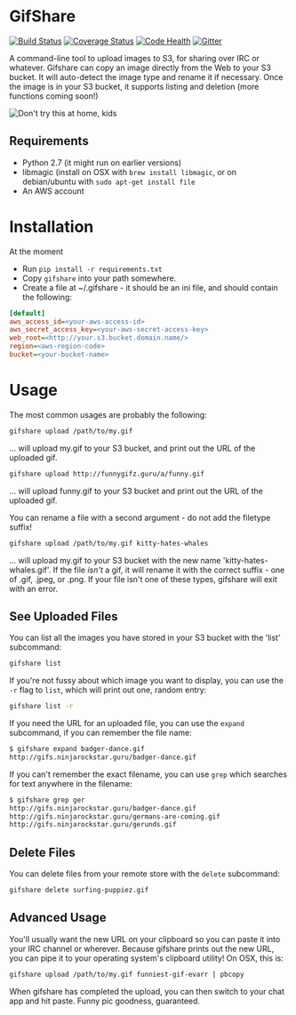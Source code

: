 # GifShare


[![Build Status](https://travis-ci.org/judy2k/gifshare.svg?branch=master)](https://travis-ci.org/judy2k/gifshare)
[![Coverage Status](https://img.shields.io/coveralls/judy2k/gifshare.svg)](https://coveralls.io/r/judy2k/gifshare?branch=master)
[![Code Health](https://landscape.io/github/judy2k/gifshare/master/landscape.png)](https://landscape.io/github/judy2k/gifshare/master)
[![Gitter](http://img.shields.io/badge/chat-%23judy2k%2fgifshare-brightgreen.svg)](https://gitter.im/judy2k/gifshare?utm_source=badge&utm_medium=badge&utm_campaign=pr-badge&utm_content=badge)

A command-line tool to upload images to S3, for sharing over IRC or whatever.
Gifshare can copy an image directly from the Web to your S3 bucket. It will
auto-detect the image type and rename it if necessary. Once the image is in
your S3 bucket, it supports listing and deletion (more functions coming soon!)

![Don't try this at home, kids](http://gifs.ninjarockstar.guru/kitty-throw.gif)


## Requirements

* Python 2.7 (it might run on earlier versions)
* libmagic (install on OSX with `brew install libmagic`, or on debian/ubuntu
  with `sudo apt-get install file`
* An AWS account


# Installation

At the moment

* Run `pip install -r requirements.txt`
* Copy `gifshare` into your path somewhere.
* Create a file at ~/.gifshare - it should be an ini file, and should contain
  the following:

```ini
[default]
aws_access_id=<your-aws-access-id>
aws_secret_access_key=<your-aws-secret-access-key>
web_root=<http://your.s3.bucket.domain.name/>
region=<aws-region-code>
bucket=<your-bucket-name>
```


# Usage

The most common usages are probably the following:

```bash
gifshare upload /path/to/my.gif
```

... will upload my.gif to your S3 bucket, and print out the URL of the
uploaded gif.

```bash
gifshare upload http://funnygifz.guru/a/funny.gif
```

... will upload funny.gif to your S3 bucket and print out the URL of the
uploaded gif.

You can rename a file with a second argument - do not add the filetype suffix!

```bash
gifshare upload /path/to/my.gif kitty-hates-whales
```

... will upload my.gif to your S3 bucket with the new name
'kitty-hates-whales.gif'.  If the file *isn't* a gif, it will rename it with
the correct suffix - one of .gif, .jpeg, or .png. If your file isn't one of
these types, gifshare will exit with an error.

## See Uploaded Files

You can list all the images you have stored in your S3 bucket with the 'list'
subcommand:

```bash
gifshare list
```

If you're not fussy about which image you want to display, you can use the `-r`
flag to `list`, which will print out one, random entry:

```bash
gifshare list -r
```

If you need the URL for an uploaded file, you can use the `expand` subcommand,
if you can remember the file name:

```bash
$ gifshare expand badger-dance.gif
http://gifs.ninjarockstar.guru/badger-dance.gif
```

If you can't remember the exact filename, you can use `grep` which searches
for text anywhere in the filename:

```bash
$ gifshare grep ger
http://gifs.ninjarockstar.guru/badger-dance.gif
http://gifs.ninjarockstar.guru/germans-are-coming.gif
http://gifs.ninjarockstar.guru/gerunds.gif
```

## Delete Files

You can delete files from your remote store with the `delete` subcommand:

```bash
gifshare delete surfing-puppiez.gif
```


## Advanced Usage

You'll usually want the new URL on your clipboard so you can paste it into your
IRC channel or wherever. Because gifshare prints out the new URL, you can pipe
it to your operating system's clipboard utility! On OSX, this is:

```bash
gifshare upload /path/to/my.gif funniest-gif-evarr | pbcopy
```

When gifshare has completed the upload, you can then switch to your chat app
and hit paste. Funny pic goodness, guaranteed.
